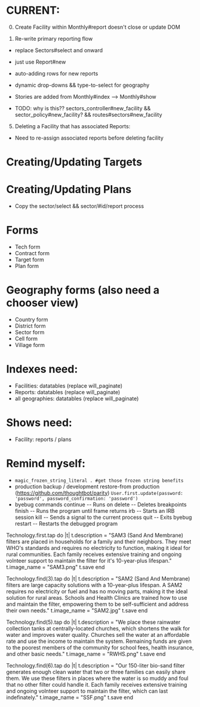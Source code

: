 # CURRENT:
0. Create Facility within Monthly#report doesn't close or update DOM

3. Re-write primary reporting flow
- replace Sectors#select and onward
- just use Report#new
- auto-adding rows for new reports
- dynamic drop-downs && type-to-select for geography
- Stories are added from Monthly#index --> Monthly#show

- TODO: why is this?? sectors_controller#new_facility && sector_policy#new_facility? && routes#sectors#new_facility

5. Deleting a Facility that has associated Reports:
- Need to re-assign associated reports before deleting facility

# Creating/Updating Targets

# Creating/Updating Plans
* Copy the sector/select && sector/#id/report process

# Forms
- Tech form
- Contract form
- Target form
- Plan form

# Geography forms (also need a chooser view)
- Country form
- District form
- Sector form
- Cell form
- Village form

# Indexes need:
- Facilities: datatables (replace will_paginate)
- Reports: datatables (replace will_paginate)
- all geographies: datatables (replace will_paginate)

# Shows need:
- Facility: reports / plans

# Remind myself:
* `magic_frozen_string_literal . #get those frozen string benefits`
* production backup / development restore-from production (https://github.com/thoughtbot/parity)
  `User.first.update(password: 'password', password_confirmation: 'password')`
* byebug commands
    continue   -- Runs on
    delete     -- Deletes breakpoints
    finish     -- Runs the program until frame returns
    irb        -- Starts an IRB session
    kill       -- Sends a signal to the current process
    quit       -- Exits byebug
    restart    -- Restarts the debugged program


Technology.first.tap do |t|
  t.description = "SAM3 (Sand And Membrane) filters are placed in households for a family and their neighbors. They meet WHO's standards and requires no electricity to function, making it ideal for rural communities. Each family receives extensive training and ongoing volnteer support to maintain the filter for it's 10-year-plus lifespan."
  t.image_name = "SAM3.png"
  t.save
end

Technology.find(3).tap do |t|
  t.description = "SAM2 (Sand And Membrane) filters are large capacity solutions with a 10-year-plus lifespan. A SAM2 requires no electricity or fuel and has no moving parts, making it the ideal solution for rural areas. Schools and Health Clinics are trained how to use and maintain the filter, empowering them to be self-sufficient and address their own needs."
  t.image_name = "SAM2.jpg"
  t.save
end

Technology.find(5).tap do |t|
  t.description = "We place these rainwater collection tanks at centrally-located churches, which shortens the walk for water and improves water quality. Churches sell the water at an affordable rate and use the income to maintain the system. Remaining funds are given to the poorest members of the community for school fees, health insurance, and other basic needs."
  t.image_name = "RWHS.png"
  t.save
end

Technology.find(6).tap do |t|
  t.description = "Our 150-liter bio-sand filter generates enough clean water that two or three families can easily share them. We use these filters in places where the water is so muddy and foul that no other filter could handle it. Each family receives extensive training and ongoing volnteer support to maintain the filter, which can last indefinately."
  t.image_name = "SSF.png"
  t.save
end
